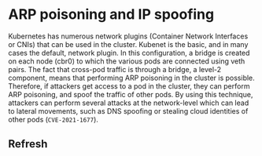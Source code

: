 # ARP poisoning and IP spoofing

Kubernetes has numerous network plugins (Container Network Interfaces or CNIs) that can be used in the cluster. Kubenet is the basic, and in many cases the default, network plugin. In this configuration, a bridge is created on each node (cbr0) to which the various pods are connected using veth pairs. The fact that cross-pod traffic is through a bridge, a level-2 component, means that performing ARP poisoning in the cluster is possible. Therefore, if attackers get access to a pod in the cluster, they can perform ARP poisoning, and spoof the traffic of other pods. By using this technique, attackers can perform several attacks at the network-level which can lead to lateral movements, such as DNS spoofing or stealing cloud identities of other pods (`CVE-2021-1677`).

## Refresh

